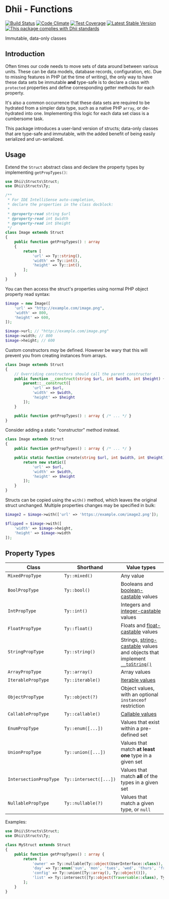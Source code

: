 # Dhii - Functions

[![Build Status](https://travis-ci.org/dhii/structs.svg?branch=master)](https://travis-ci.org/dhii/structs)
[![Code Climate](https://codeclimate.com/github/dhii/structs/badges/gpa.svg)](https://codeclimate.com/github/dhii/structs)
[![Test Coverage](https://codeclimate.com/github/dhii/structs/badges/coverage.svg)](https://codeclimate.com/github/dhii/structs/coverage)
[![Latest Stable Version](https://poser.pugx.org/dhii/structs/version)](https://packagist.org/packages/dhii/structs)
[![This package complies with Dhii standards](https://img.shields.io/badge/Dhii-Compliant-green.svg?style=flat-square)][Dhii]

Immutable, data-only classes

## Introduction

Often times our code needs to move sets of data around between various units. These can be data models, database
records, configuration, etc. Due to missing features in PHP (at the time of writing), the only way to have these data
sets be immutable **and** type-safe is to declare a class with `protected` properties and define corresponding getter
methods for each property.

It's also a common occurrence that these data sets are required to be hydrated from a simpler data type, such as a
native PHP `array`, or de-hydrated into one. Implementing this logic for each data set class is a cumbersome task.

This package introduces a user-land version of structs; data-only classes that are type-safe and immutable, with the
added benefit of being easily serialized and un-serialized.

## Usage

Extend the `Struct` abstract class and declare the property types by implementing `getPropTypes()`:

```php
use Dhii\Structs\Struct;
use Dhii\Structs\Ty;

/**
 * For IDE IntelliSense auto-completion,
 * declare the properties in the class docblock:
 *
 * @property-read string $url
 * @property-read int $width
 * @property-read int $height
 */
class Image extends Struct
{
    public function getPropTypes() : array
    {
        return [
            'url' => Ty::string(),
            'width' => Ty::int(),
            'height' => Ty::int(),
        ];
    }
}
```

You can then access the struct's properties using normal PHP object property read syntax:

```php
$image = new Image([
    'url' => "http://example.com/image.png",
    'width' => 800,
    'height' => 600,
]);

$image->url; // "http://example.com/image.png"
$image->width; // 800
$image->height; // 600
```

Custom constructors _may_ be defined. However be wary that this will prevent you from creating instances from arrays.

```php
class Image extends Struct
{
    // Overriding constructors should call the parent constructor
    public function __construct(string $url, int $width, int $height) {
        parent::__construct([
            'url' => $url,
            'width' => $width,
            'height' => $height
        ]);
    }

    public function getPropTypes() : array { /* ... */ }
}
```

Consider adding a static "constructor" method instead.

```php
class Image extends Struct
{
    public function getPropTypes() : array { /* ... */ }

    public static function create(string $url, int $width, int $height) {
        return new static([
            'url' => $url,
            'width' => $width,
            'height' => $height
        ]);
    }
}
```

Structs can be copied using the `with()` method, which leaves the original struct unchanged. Multiple properties changes
may be specified in bulk:

```php
$image2 = $image->with(['url' => 'https://example.com/image2.png']);

$flipped = $image->with([
    'width' => $image->height,
    'height' => $image->width
]);
```

## Property Types

| Class | Shorthand | Value types |
|-------|--------|------|
| `MixedPropType` | `Ty::mixed()` | Any value |
| `BoolPropType` | `Ty::bool()` | Booleans and [boolean-castable][bools] values |
| `IntPropType` | `Ty::int()` | Integers and [integer-castable][ints] values |
| `FloatPropType` | `Ty::float()` | Floats and [float-castable][floats] values |
| `StringPropType` | `Ty::string()` | Strings, [string-castable][strings] values and objects that implement [`__toString()`][stringables] |
| `ArrayPropType` | `Ty::array()` | Array values |
| `IterablePropType` | `Ty::iterable()` | [Iterable values][iterables] |
| `ObjectPropType` | `Ty::object(?)` | Object values, with an optional `instanceof` restriction |
| `CallablePropType` | `Ty::callable()` | [Callable values][callables] |
| `EnumPropType` | `Ty::enum([...])` | Values that exist within a pre-defined set |
| `UnionPropType` | `Ty::union([...])` | Values that match **at least one** type in a given set |
| `IntersectionPropType` | `Ty::intersect([...])` | Values that match **all** of the types in a given set |
| `NullablePropType` | `Ty::nullable(?)` | Values that match a given type, or `null` |

Examples:

```php
use Dhii\Structs\Struct;
use Dhii\Structs\Ty;

class MyStruct extends Struct
{
    public function getPropTypes() : array {
        return [
            'owner' => Ty::nullable(Ty::object(UserInterface::class)),
            'day' => Ty::enum('sun', 'mon', 'tues', 'wed', 'thurs', 'fri', 'sat'),
            'config' => Ty::union([Ty::array(), Ty::object()]),
            'list' => Ty::intersect([Ty::object(Traversable::class), Ty::object(Countable::class)]),
        ];
    }
}
```

[bools]: https://www.php.net/manual/en/language.types.boolean.php#language.types.boolean.casting
[ints]: https://www.php.net/manual/en/language.types.integer.php#language.types.integer.casting
[floats]: https://www.php.net/manual/en/language.types.float.php#language.types.float.casting
[strings]: https://www.php.net/manual/en/language.types.string.php#language.types.string.casting
[stringables]: https://www.php.net/manual/en/language.oop5.magic.php#object.tostring
[callables]: https://www.php.net/manual/en/function.is-callable.php
[iterables]: https://www.php.net/manual/en/language.types.iterable.php

[Dhii]: https://github.com/Dhii/dhii
